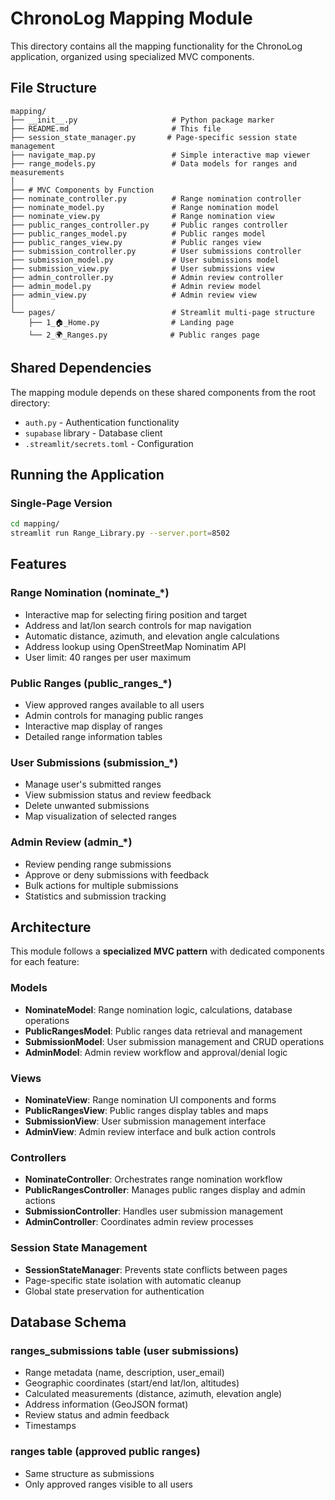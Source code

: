 # ChronoLog Mapping Module

This directory contains all the mapping functionality for the ChronoLog application, organized using specialized MVC components.

## File Structure

```
mapping/
├── __init__.py                     # Python package marker
├── README.md                       # This file
├── session_state_manager.py       # Page-specific session state management
├── navigate_map.py                 # Simple interactive map viewer
├── range_models.py                 # Data models for ranges and measurements
│
├── # MVC Components by Function
├── nominate_controller.py          # Range nomination controller
├── nominate_model.py               # Range nomination model  
├── nominate_view.py                # Range nomination view
├── public_ranges_controller.py     # Public ranges controller
├── public_ranges_model.py          # Public ranges model
├── public_ranges_view.py           # Public ranges view
├── submission_controller.py        # User submissions controller
├── submission_model.py             # User submissions model
├── submission_view.py              # User submissions view
├── admin_controller.py             # Admin review controller
├── admin_model.py                  # Admin review model
├── admin_view.py                   # Admin review view
│
└── pages/                          # Streamlit multi-page structure
    ├── 1_🏠_Home.py                # Landing page
    └── 2_🌍_Ranges.py              # Public ranges page
```

## Shared Dependencies

The mapping module depends on these shared components from the root directory:
- `auth.py` - Authentication functionality
- `supabase` library - Database client
- `.streamlit/secrets.toml` - Configuration

## Running the Application


### Single-Page Version
```bash
cd mapping/
streamlit run Range_Library.py --server.port=8502
```

## Features

### **Range Nomination** (nominate_*)
- Interactive map for selecting firing position and target
- Address and lat/lon search controls for map navigation
- Automatic distance, azimuth, and elevation angle calculations
- Address lookup using OpenStreetMap Nominatim API
- User limit: 40 ranges per user maximum

### **Public Ranges** (public_ranges_*)
- View approved ranges available to all users
- Admin controls for managing public ranges
- Interactive map display of ranges
- Detailed range information tables

### **User Submissions** (submission_*)
- Manage user's submitted ranges
- View submission status and review feedback
- Delete unwanted submissions
- Map visualization of selected ranges

### **Admin Review** (admin_*)
- Review pending range submissions
- Approve or deny submissions with feedback
- Bulk actions for multiple submissions
- Statistics and submission tracking

## Architecture

This module follows a **specialized MVC pattern** with dedicated components for each feature:

### **Models**
- **NominateModel**: Range nomination logic, calculations, database operations
- **PublicRangesModel**: Public ranges data retrieval and management
- **SubmissionModel**: User submission management and CRUD operations
- **AdminModel**: Admin review workflow and approval/denial logic

### **Views**
- **NominateView**: Range nomination UI components and forms
- **PublicRangesView**: Public ranges display tables and maps
- **SubmissionView**: User submission management interface
- **AdminView**: Admin review interface and bulk action controls

### **Controllers**
- **NominateController**: Orchestrates range nomination workflow
- **PublicRangesController**: Manages public ranges display and admin actions
- **SubmissionController**: Handles user submission management
- **AdminController**: Coordinates admin review processes

### **Session State Management**
- **SessionStateManager**: Prevents state conflicts between pages
- Page-specific state isolation with automatic cleanup
- Global state preservation for authentication

## Database Schema

### **ranges_submissions** table (user submissions)
- Range metadata (name, description, user_email)
- Geographic coordinates (start/end lat/lon, altitudes)
- Calculated measurements (distance, azimuth, elevation angle)
- Address information (GeoJSON format)
- Review status and admin feedback
- Timestamps

### **ranges** table (approved public ranges)
- Same structure as submissions
- Only approved ranges visible to all users